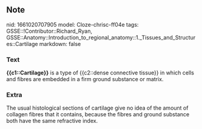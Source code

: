 ## Note
nid: 1661020707905
model: Cloze-chrisc-ff04e
tags: GSSE::!Contributor::Richard_Ryan, GSSE::Anatomy::Introduction_to_regional_anatomy::1._Tissues_and_Structures::Cartilage
markdown: false

### Text
<div class='toggle'>
  <strong>{{c1::Cartilage}}</strong> is a type of {{c2::dense
  connective tissue}} in which cells and fibres are embedded in a
  firm ground substance or matrix.
</div>

### Extra
<p id="94d6b6f9-221a-4d27-bb2a-05e15640064a" class="">The usual
histological sections of cartilage give no idea of the amount of
collagen fibres that it contains, because the fibres and ground
substance both have the same refractive index.
